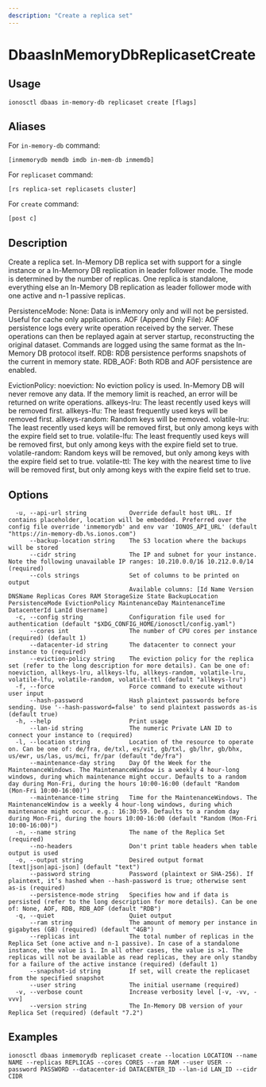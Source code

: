 ```yaml
---
description: "Create a replica set"
---
```


# DbaasInMemoryDbReplicasetCreate

## Usage

```text
ionosctl dbaas in-memory-db replicaset create [flags]
```

## Aliases

For `in-memory-db` command:

```text
[inmemorydb memdb imdb in-mem-db inmemdb]
```

For `replicaset` command:

```text
[rs replica-set replicasets cluster]
```

For `create` command:

```text
[post c]
```

## Description

Create a replica set. In-Memory DB replica set with support for a single instance or a In-Memory DB replication in leader follower mode. The mode is determined by the number of replicas. One replica is standalone, everything else an In-Memory DB replication as leader follower mode with one active and n-1 passive replicas.

PersistenceMode:
None: Data is inMemory only and will not be persisted. Useful for cache only applications.
AOF (Append Only File): AOF persistence logs every write operation received by the server. These operations can then be replayed again at server startup, reconstructing the original dataset. Commands are logged using the same format as the In-Memory DB protocol itself.
RDB: RDB persistence performs snapshots of the current in memory state.
RDB_AOF: Both RDB and AOF persistence are enabled.

EvictionPolicy:
noeviction: No eviction policy is used. In-Memory DB will never remove any data. If the memory limit is reached, an error will be returned on write operations.
allkeys-lru: The least recently used keys will be removed first.
allkeys-lfu: The least frequently used keys will be removed first.
allkeys-random: Random keys will be removed.
volatile-lru: The least recently used keys will be removed first, but only among keys with the expire field set to true.
volatile-lfu: The least frequently used keys will be removed first, but only among keys with the expire field set to true.
volatile-random: Random keys will be removed, but only among keys with the expire field set to true.
volatile-ttl: The key with the nearest time to live will be removed first, but only among keys with the expire field set to true.

## Options

```text
  -u, --api-url string            Override default host URL. If contains placeholder, location will be embedded. Preferred over the config file override 'inmemorydb' and env var 'IONOS_API_URL' (default "https://in-memory-db.%s.ionos.com")
      --backup-location string    The S3 location where the backups will be stored
      --cidr string               The IP and subnet for your instance. Note the following unavailable IP ranges: 10.210.0.0/16 10.212.0.0/14 (required)
      --cols strings              Set of columns to be printed on output 
                                  Available columns: [Id Name Version DNSName Replicas Cores RAM StorageSize State BackupLocation PersistenceMode EvictionPolicy MaintenanceDay MaintenanceTime DatacenterId LanId Username]
  -c, --config string             Configuration file used for authentication (default "$XDG_CONFIG_HOME/ionosctl/config.yaml")
      --cores int                 The number of CPU cores per instance (required) (default 1)
      --datacenter-id string      The datacenter to connect your instance to (required)
      --eviction-policy string    The eviction policy for the replica set (refer to the long description for more details). Can be one of: noeviction, allkeys-lru, allkeys-lfu, allkeys-random, volatile-lru, volatile-lfu, volatile-random, volatile-ttl (default "allkeys-lru")
  -f, --force                     Force command to execute without user input
      --hash-password             Hash plaintext passwords before sending. Use '--hash-password=false' to send plaintext passwords as-is (default true)
  -h, --help                      Print usage
      --lan-id string             The numeric Private LAN ID to connect your instance to (required)
  -l, --location string           Location of the resource to operate on. Can be one of: de/fra, de/txl, es/vit, gb/txl, gb/lhr, gb/bhx, us/ewr, us/las, us/mci, fr/par (default "de/fra")
      --maintenance-day string    Day Of the Week for the MaintenanceWindows. The MaintenanceWindow is a weekly 4 hour-long windows, during which maintenance might occur. Defaults to a random day during Mon-Fri, during the hours 10:00-16:00 (default "Random (Mon-Fri 10:00-16:00)")
      --maintenance-time string   Time for the MaintenanceWindows. The MaintenanceWindow is a weekly 4 hour-long windows, during which maintenance might occur. e.g.: 16:30:59. Defaults to a random day during Mon-Fri, during the hours 10:00-16:00 (default "Random (Mon-Fri 10:00-16:00)")
  -n, --name string               The name of the Replica Set (required)
      --no-headers                Don't print table headers when table output is used
  -o, --output string             Desired output format [text|json|api-json] (default "text")
      --password string           Password (plaintext or SHA-256). If plaintext, it’s hashed when --hash-password is true; otherwise sent as-is (required)
      --persistence-mode string   Specifies how and if data is persisted (refer to the long description for more details). Can be one of: None, AOF, RDB, RDB_AOF (default "RDB")
  -q, --quiet                     Quiet output
      --ram string                The amount of memory per instance in gigabytes (GB) (required) (default "4GB")
      --replicas int              The total number of replicas in the Replica Set (one active and n-1 passive). In case of a standalone instance, the value is 1. In all other cases, the value is >1. The replicas will not be available as read replicas, they are only standby for a failure of the active instance (required) (default 1)
      --snapshot-id string        If set, will create the replicaset from the specified snapshot
      --user string               The initial username (required)
  -v, --verbose count             Increase verbosity level [-v, -vv, -vvv]
      --version string            The In-Memory DB version of your Replica Set (required) (default "7.2")
```

## Examples

```text
ionosctl dbaas inmemorydb replicaset create --location LOCATION --name NAME --replicas REPLICAS --cores CORES --ram RAM --user USER --password PASSWORD --datacenter-id DATACENTER_ID --lan-id LAN_ID --cidr CIDR 
```

